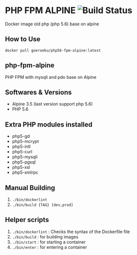 # PHP FPM ALPINE ![Build Status](https://travis-ci.org/goeroeku/php56-fpm-alpine.svg?branch=master)

Docker image old php (php 5.6) base on alpine

## How to Use

```text
docker pull goeroeku/php56-fpm-alpine:latest
```

## php-fpm-alpine

PHP FPM with mysqli and pdo base on Alpine

## Softwares & Versions

- Alpine 3.5 (last version support php 5.6)
- PHP 5.6

## Extra PHP modules installed

- php5-gd
- php5-mcrypt
- php5-intl
- php5-curl
- php5-mysqli
- php5-pgsql
- php5-xsl
- php5-xmlrpc

## Manual Building

1. `./bin/dockerlint`
2. `./bin/build {TAG} [dev,prod]`

## Helper scripts

1. `./bin/dockerlint` : Checks the syntax of the Dockerfile file
2. `./bin/build` : for building images
3. `./bin/start` : for starting a container
4. `./bin/enter` : for entering a container

